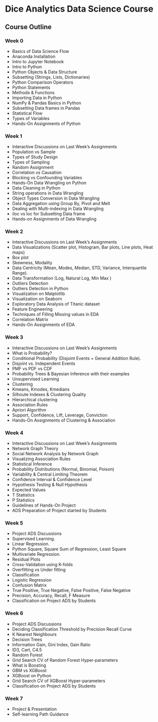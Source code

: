 # Dice Analytics Data Science Course

## Course Outline

### Week 0

- Basics of Data Science Flow
- Anaconda Installation
- Intro to Jupyter Notebook
- Intro to Python
- Python Objects & Data Structure
- Subsetting (Strings, Lists, Dictionaries)
- Python Comparison Operators
- Python Statements
- Methods & Functions
- Importing Data in Python
- NumPy & Pandas Basics in Python
- Subsetting Data frames in Pandas
- Statistical Flow
- Types of Variables
- Hands-On Assignments of Python

### Week 1

- Interactive Discussions on Last Week’s Assignments
- Population vs Sample
- Types of Study Design
- Types of Sampling
- Random Assignment
- Correlation vs Causation
- Blocking vs Confounding Variables
- Hands-On Data Wrangling on Python
- Data Cleaning in Python
- String operations in Data Wrangling
- Object Types Conversion in Data Wrangling
- Data Aggregation using Group By, Pivot and Melt
- Dealing with Multi-indexing in Data Wrangling
- iloc vs loc for Subsetting Data frame
- Hands-on Assignments of Data Wrangling

 
### Week 2

- Interactive Discussions on Last Week’s Assignments
- Data Visualizations (Scatter plot, Histogram, Bar plots, Line plots, Heat maps)
- Box plot
- Skewness, Modality
- Data Centricity (Mean, Modes, Median, STD, Variance, Interquartile Range).
- Data Transformation (Log, Natural Log, Min Max )
- Outliers Detection
- Outliers Detection in Python
- Visualization on Matplotlib
- Visualization on Seaborn
- Exploratory Data Analysis of Titanic dataset
- Feature Engineering
- Techniques of Filling Missing values in EDA
- Correlation Matrix
- Hands-On Assignments of EDA


### Week 3

- Interactive Discussions on Last Week’s Assignments
- What is Probability?
- Conditional Probability (Disjoint Events + General Addition Rule).
- Disjoint vs. Independent Events
- PMF vs PDF vs CDF
- Probability Trees & Bayesian Inference with their examples
- Unsupervised Learning
- Clustering
- Kmeans, Kmodes, Kmedians
- Silhoute Indexes & Clustering Quality
- Hierarchical clustering
- Association Rules
- Apriori Algorithm
- Support, Confidence, Lift, Leverage, Conviction
- Hands-On Assignments of Clustering & Association

### Week 4

- Interactive Discussions on Last Week’s Assignments
- Network Graph Theory
- Social Network Analysis by Network Graph
- Visualizing Association Rules
- Statistical Inference
- Probability Distributions (Normal, Binomial, Poison)
- Variability & Central Limiting Theorem
- Confidence Interval & Confidence Level
- Hypothesis Testing & Null Hypothesis
- Expected Values
- T Statistics
- P Statistics
- Guidelines of Hands-On Project
- ADS Preparation of Project started by Students

### Week 5

- Project ADS Discussions
- Supervised Learning.
- Linear Regression.
- Python Square, Square Sum of Regression, Least Square
- Multivariate Regression.
- Residual Plots
- Cross-Validation using K-folds
- Overfitting vs Under fitting
- Classification
- Logistic Regression
- Confusion Matrix
- True Positive, True Negative, False Positive, False Negative
- Precision, Accuracy, Recall, F Measure
- Classification on Project ADS by Students

### Week 6

- Project ADS Discussions
- Deciding Classification Threshold by Precision Recall Curve
- K Nearest Neighbours
- Decision Trees
- Information Gain, Gini Index, Gain Ratio
- ID3, Cart, C4.5
- Random Forest
- Grid Search CV of Random Forest Hyper-parameters
- What is Boosting
- GBM vs XGBoost
- XGBoost on Python
- Grid Search CV of XGBoost Hyper-parameters
- Classification on Project ADS by Students

### Week 7

- Project & Presentation
- Self-learning Path Guidance
